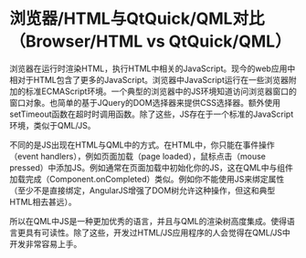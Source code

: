 # 浏览器/HTML与QtQuick/QML对比（Browser/HTML vs QtQuick/QML）

浏览器在运行时渲染HTML，执行HTML中相关的JavaScript。现今的web应用中相对于HTML包含了更多的JavaScript。浏览器中JavaScript运行在一些浏览器附加的标准ECMAScript环境。一个典型的浏览器中的JS环境知道访问浏览器窗口的窗口对象。也简单的基于JQuery的DOM选择器来提供CSS选择器。额外使用setTimeout函数在超时时调用函数。除了这些，JS存在于一个标准的JavaScript环境，类似于QML/JS。

不同的是JS出现在HTML与QML中的方式。在HTML中，你只能在事件操作（event handlers），例如页面加载（page loaded），鼠标点击（mouse pressed）中添加JS。例如通常在页面加载中初始化你的JS，这在QML中与组件加载完成（Component.onCompleted）类似。例如你不能使用JS来绑定属性（至少不是直接绑定，AngularJS增强了DOM树允许这种操作，但这和典型HTML相去甚远）。

所以在QML中JS是一种更加优秀的语言，并且与QML的渲染树高度集成。使得语言更具有可读性。除了这些，开发过HTML/JS应用程序的人会觉得在QML/JS中开发非常容易上手。

